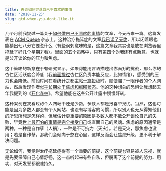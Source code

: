 ```yaml
---
title: 再论如何完成自己不喜欢的事情
date: '2018-11-26'
slug: gtd-when-you-dont-like-it
---
```


几个月前我提过一篇关于[如何做自己不喜欢的事情](/cn/2018/06/dread-tasks/)的文章，今天再来一篇。这篇发表在 [ACM Queue](https://queue.acm.org/detail.cfm?id=3280677) 杂志上。这种治疗拖延症的文章[我已读了无数](/en/2017/09/time-management/)，所以闭着眼也能猜出七八分它要说什么（有些讽刺意味的是，这篇文章我其实也是放在浏览器里拖延了好几个星期才看）。里面的五个策略中，只有第四个对我还有点新意，也就是公开谈论你的压力和焦虑。

这个策略的新意在于有研究显示，如果你能用言语描述出你面对的挑战，那么你的杏仁区活跃度会降低（我[前面提过](/cn/2018/06/financial-freedom/)杏仁区负责本能反应，比如情绪），感受到的压力也会降低。前段时间在看统计之都主站[一篇投稿](https://github.com/cosname/cosx.org/pull/772)时，顺便瞄了一眼作者的个人网站，然后发现作者[似乎长期处于焦虑和抑郁状态](https://spsufawi.rbind.io/post/depression/)。他的这种想象的恐惧让我想起去年我提到的《[石化森林](/cn/2017/08/petrified-forest/)》。希望他能在这些公开吐露中慢慢好转。

这种案例在我看过的个人网站中还是少数，多数人都是报喜不报忧。当然，这也可能是因为多数人都没有个人网站、也没有写博客的习惯，所以别人也无从得知他们的所思所想是怎样的，但我估计更重要的原因是多数人都不敢公开谈论自己的失败，毕竟[世上最可怕的事情是完全接受自己](/cn/2018/11/mediocre-self/)或直面自己的灵魂。焦虑的原因通常是两种，一种是自作孽（人祸），一种是不可抗力（天灾）。若是天灾，那焦虑也没用；若是自作孽，那我们会倾向于憋在心里，这样反而会让焦虑升级，更不利于解决问题。

无论如何，我觉得治疗拖延症得有一个重要的前提，这个前提也容易被人忽视，就是先要保障自己心情舒畅，这一点听起来有些自私，但脱离了这个前提的努力、用功、对天发誓都很难持久。
